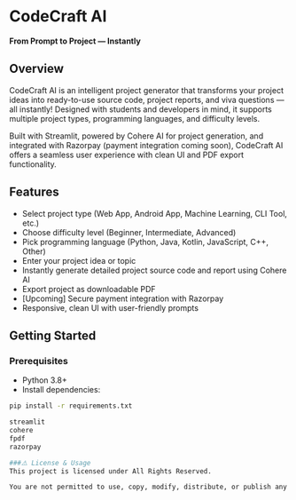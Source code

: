 # CodeCraft AI

**From Prompt to Project — Instantly**


## Overview

CodeCraft AI is an intelligent project generator that transforms your project ideas into ready-to-use source code, project reports, and viva questions — all instantly! Designed with students and developers in mind, it supports multiple project types, programming languages, and difficulty levels.

Built with Streamlit, powered by Cohere AI for project generation, and integrated with Razorpay (payment integration coming soon), CodeCraft AI offers a seamless user experience with clean UI and PDF export functionality.



## Features

- Select project type (Web App, Android App, Machine Learning, CLI Tool, etc.)
- Choose difficulty level (Beginner, Intermediate, Advanced)
- Pick programming language (Python, Java, Kotlin, JavaScript, C++, Other)
- Enter your project idea or topic
- Instantly generate detailed project source code and report using Cohere AI
- Export project as downloadable PDF
- [Upcoming] Secure payment integration with Razorpay
- Responsive, clean UI with user-friendly prompts



## Getting Started

### Prerequisites

- Python 3.8+
- Install dependencies:

```bash
pip install -r requirements.txt

streamlit
cohere
fpdf
razorpay

###⚠️ License & Usage
This project is licensed under All Rights Reserved.

You are not permitted to use, copy, modify, distribute, or publish any part of this codebase without the author's explicit written permission. For collaboration requests, please contact me.

